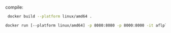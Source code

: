 compile:
```bash
 docker build --platform linux/amd64 .
```

```bash
docker run [--platform linux/amd64] -p 8080:8080 -p 8000:8000 -it aflplusplus/aflplusplus bash
```